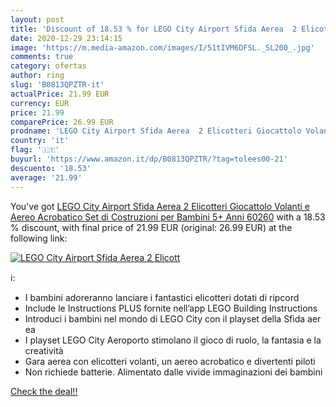 ```yaml
---
layout: post
title: 'Discount of 18.53 % for LEGO City Airport Sfida Aerea  2 Elicott'
date: 2020-12-29 23:14:15
image: 'https://m.media-amazon.com/images/I/51tIVM6DFSL._SL200_.jpg'
comments: true
category: ofertas
author: ring
slug: 'B0813QPZTR-it'
actualPrice: 21.99 EUR
currency: EUR
price: 21.99
comparePrice: 26.99 EUR
prodname: 'LEGO City Airport Sfida Aerea  2 Elicotteri Giocattolo Volanti e Aereo Acrobatico  Set di Costruzioni per Bambini 5+ Anni  60260'
country: 'it'
flag: '🇮🇹'
buyurl: 'https://www.amazon.it/dp/B0813QPZTR/?tag=tolees00-21'
descuento: '18.53'
average: '21.99'
---
```


You've got [LEGO City Airport Sfida Aerea  2 Elicotteri Giocattolo Volanti e Aereo Acrobatico  Set di Costruzioni per Bambini 5+ Anni  60260](https://www.amazon.it/dp/B0813QPZTR/?tag=tolees00-21) with a  18.53 % discount, with final price of 21.99 EUR (original: 26.99 EUR) at the following link:

[![LEGO City Airport Sfida Aerea  2 Elicott](https://m.media-amazon.com/images/I/51tIVM6DFSL._SL200_.jpg)](https://www.amazon.it/dp/B0813QPZTR/?tag=tolees00-21)

ℹ️:

- I bambini adoreranno lanciare i fantastici elicotteri dotati di ripcord
- Include le Instructions PLUS fornite nell’app LEGO Building Instructions
- Introduci i bambini nel mondo di LEGO City con il playset della Sfida aerea
- I playset LEGO City Aeroporto stimolano il gioco di ruolo, la fantasia e la creatività
- Gara aerea con elicotteri volanti, un aereo acrobatico e divertenti piloti
- Non richiede batterie. Alimentato dalle vivide immaginazioni dei bambini

[Check the deal!!](https://www.amazon.it/dp/B0813QPZTR/?tag=tolees00-21)
